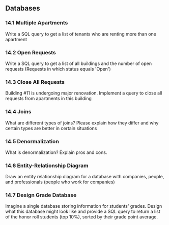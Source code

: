 ## Databases

### 14.1 Multiple Apartments
Write a SQL query to get a list of tenants who are renting more than one apartment

### 14.2 Open Requests
Write a SQL query to get a list of all buildings and the number of open requests (Requests in which status equals 'Open')

### 14.3 Close All Requests
Building #11 is undergoing major renovation. Implement a query to close all requests from apartments in this building

### 14.4 Joins
What are different types of joins? Please explain how they differ and why certain types are better in certain situations

### 14.5 Denormalization
What is denormalization? Explain pros and cons.

### 14.6 Entity-Relationship Diagram
Draw an entity relationship diagram for a database with companies, people, and professionals (people who work for companies)

### 14.7 Design Grade Database
Imagine a single database storing information for students' grades. Design what this database might look like and provide a SQL query to return a list of the honor roll students (top 10%), sorted by their grade point average.